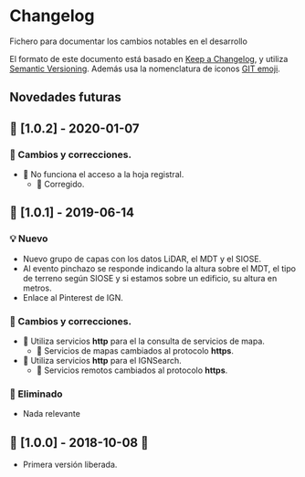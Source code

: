 # Changelog
Fichero para documentar los cambios notables en el desarrollo

El formato de este documento está basado en [Keep a Changelog](https://keepachangelog.com/en/1.0.0/), y utiliza [Semantic Versioning](https://semver.org/spec/v2.0.0.html). Además usa la nomenclatura de iconos [GIT emoji](https://gitmoji.carloscuesta.me/).

## Novedades futuras


##  🏁 [1.0.2] - 2020-01-07
### 🔧 Cambios y correcciones.
* 🐛 No funciona el acceso a la hoja registral.
  * 🔧 Corregido.


##  🏁 [1.0.1] - 2019-06-14
### 💡 Nuevo
* Nuevo grupo de capas con los datos LiDAR, el MDT y el SIOSE. 
* Al evento pinchazo se responde indicando la altura sobre el MDT, el tipo de terreno según SIOSE y si estamos sobre un edificio, su altura en metros.
* Enlace al Pinterest de IGN.

### 🔧 Cambios y correcciones.
* 🐛 Utiliza servicios **http** para el la consulta de servicios de mapa.
  * 🔧 Servicios de mapas cambiados al protocolo **https**.
* 🐛 Utiliza servicios **http** para el IGNSearch.
  * 🔧 Servicios remotos cambiados al protocolo **https**.

### 🙈 Eliminado
* Nada relevante

##  🏁 [1.0.0] - 2018-10-08 :tada:
* Primera versión liberada.

